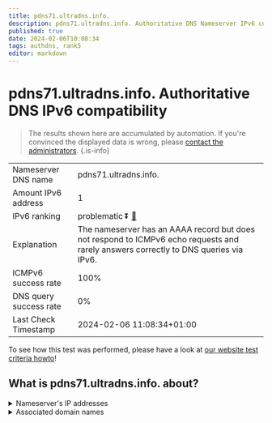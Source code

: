 ```yaml
---
title: pdns71.ultradns.info.
description: pdns71.ultradns.info. Authoritative DNS Nameserver IPv6 compatibility
published: true
date: 2024-02-06T10:08:34
tags: authdns, rank5
editor: markdown
---
```


# pdns71.ultradns.info. Authoritative DNS IPv6 compatibility

> The results shown here are accumulated by automation. If you're convinced the displayed data is wrong, please [contact the administrators](/howto/chat). 
{.is-info}




|   |   |
| - | - |
| Nameserver DNS name | pdns71.ultradns.info.
| Amount IPv6 address | 1
| IPv6 ranking | problematic :arrow_double_down: [🔗](/howto/ranking) |
| Explanation | The nameserver has an AAAA record but does not respond to ICMPv6 echo requests and rarely answers correctly to DNS queries via IPv6. |
| ICMPv6 success rate | 100%|
| DNS query success rate | 0% |
| Last Check Timestamp | 2024-02-06 11:08:34+01:00 |

To see how this test was performed, please have a look at [our website test criteria howto](/howto/testcriteria/authdns)!


## What is pdns71.ultradns.info. about?




<details>
<summary>Nameserver's IP addresses</summary>

2610:a1:1016::6b

</details>



<details>
<summary>Associated domain names</summary>

www.sonycrackle.com

</details>
